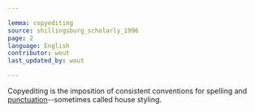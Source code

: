 ```yaml
---

lemma: copyediting
source: shillingsburg_scholarly_1996
page: 2
language: English
contributor: wout
last_updated_by: wout

---
```


Copyediting is the imposition of consistent conventions for spelling and [punctuation](punctuation.html)--sometimes called house styling.
